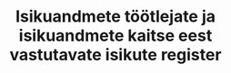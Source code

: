 ---
schema: default
title: Isikuandmete töötlejate ja isikuandmete kaitse eest vastutavate isikute register
notes: |-
  Andmehulk sisaldab inspektsioonis registreeritud delikaatsete isikuandmete töötlejaid ning määratud isikuandmete kaitse eest vastutavaid isikuid.
     Töötlemine registreeritakse viieks aastaks.
department: ''
category:
  - Government services
resources:
  - name: 24.07.2015 Isikuandmete kaitse eest vastutavate isikute määramised
    url: 'http://avaandmed.rik.ee/andmed/AKI/ISIKUANDMETE_EESTVASTUTAVATE_ISIKUTE_MAARAMISED.xml'
    format: XML
  - name: 24.07.2015 Delikaatsete isikuandmete registreerimise taotlused
    url: 'http://avaandmed.rik.ee/andmed/AKI/DELIKAATSETE_ISIKUANDMETE_TOOTLEMISE_TAOTLUSED.xml'
    format: XML
  - name: Andmekaitse Inspektsiooni võrgukodu
    url: 'http://www.aki.ee/et/inspektsioon/avaandmed'
    format: HTML
license: 'http://creativecommons.org/licenses/by/3.0/'
date_issued: 24/07/2015
date_modified: 24/07/2015
organization: Andmekaitse Inspektsioon
maintainer_name: Kaja Puusepp
maintainer_email: info@aki.ee
maintainer_phone: ''
legacy_url: 'https://opendata.riik.ee/en/dataset/isikuandmete-tootlejate-ja-isikuandmete-kaitse-eest-vastutavate-isikute-register'
---